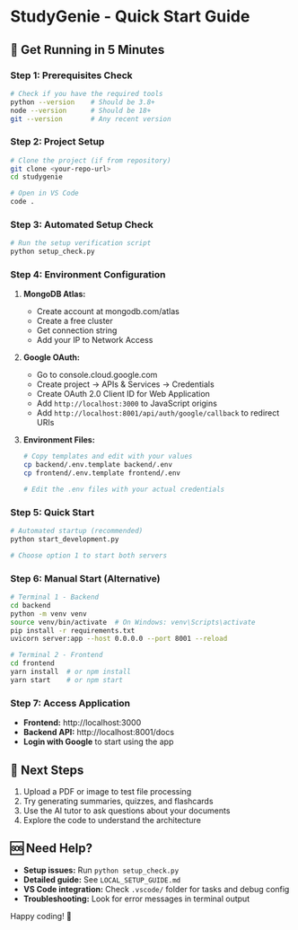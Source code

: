 # StudyGenie - Quick Start Guide

## 🚀 Get Running in 5 Minutes

### Step 1: Prerequisites Check
```bash
# Check if you have the required tools
python --version    # Should be 3.8+
node --version      # Should be 18+
git --version       # Any recent version
```

### Step 2: Project Setup
```bash
# Clone the project (if from repository)
git clone <your-repo-url>
cd studygenie

# Open in VS Code
code .
```

### Step 3: Automated Setup Check
```bash
# Run the setup verification script
python setup_check.py
```

### Step 4: Environment Configuration

1. **MongoDB Atlas:**
   - Create account at mongodb.com/atlas
   - Create a free cluster
   - Get connection string
   - Add your IP to Network Access

2. **Google OAuth:**
   - Go to console.cloud.google.com
   - Create project → APIs & Services → Credentials
   - Create OAuth 2.0 Client ID for Web Application
   - Add `http://localhost:3000` to JavaScript origins
   - Add `http://localhost:8001/api/auth/google/callback` to redirect URIs

3. **Environment Files:**
   ```bash
   # Copy templates and edit with your values
   cp backend/.env.template backend/.env
   cp frontend/.env.template frontend/.env
   
   # Edit the .env files with your actual credentials
   ```

### Step 5: Quick Start
```bash
# Automated startup (recommended)
python start_development.py

# Choose option 1 to start both servers
```

### Step 6: Manual Start (Alternative)
```bash
# Terminal 1 - Backend
cd backend
python -m venv venv
source venv/bin/activate  # On Windows: venv\Scripts\activate
pip install -r requirements.txt
uvicorn server:app --host 0.0.0.0 --port 8001 --reload

# Terminal 2 - Frontend  
cd frontend
yarn install  # or npm install
yarn start    # or npm start
```

### Step 7: Access Application
- **Frontend:** http://localhost:3000
- **Backend API:** http://localhost:8001/docs
- **Login with Google** to start using the app

## 🎯 Next Steps
1. Upload a PDF or image to test file processing
2. Try generating summaries, quizzes, and flashcards  
3. Use the AI tutor to ask questions about your documents
4. Explore the code to understand the architecture

## 🆘 Need Help?
- **Setup issues:** Run `python setup_check.py`
- **Detailed guide:** See `LOCAL_SETUP_GUIDE.md`
- **VS Code integration:** Check `.vscode/` folder for tasks and debug config
- **Troubleshooting:** Look for error messages in terminal output

Happy coding! 🎉
